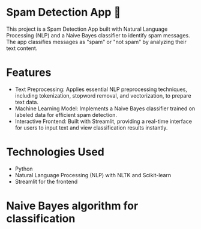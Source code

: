 # Spam Detection App 📧
This project is a Spam Detection App built with Natural Language Processing (NLP) and a Naive Bayes classifier to identify spam messages. The app classifies messages as "spam" or "not spam" by analyzing their text content.

# Features
* Text Preprocessing: Applies essential NLP preprocessing techniques, including tokenization, stopword removal, and vectorization, to prepare text data.
* Machine Learning Model: Implements a Naive Bayes classifier trained on labeled data for efficient spam detection.
* Interactive Frontend: Built with Streamlit, providing a real-time interface for users to input text and view classification results instantly.
# Technologies Used
* Python
* Natural Language Processing (NLP) with NLTK and Scikit-learn
* Streamlit for the frontend
# Naive Bayes algorithm for classification
